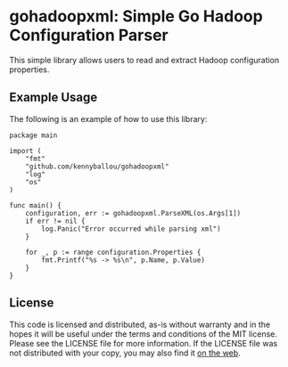 # gohadoopxml: Simple Go Hadoop Configuration Parser #

This simple library allows users to read and extract Hadoop configuration
properties.

## Example Usage ##

The following is an example of how to use this library:

    package main

    import (
        "fmt"
        "github.com/kennyballou/gohadoopxml"
        "log"
        "os"
    )

    func main() {
        configuration, err := gohadoopxml.ParseXML(os.Args[1])
        if err != nil {
            log.Panic("Error occurred while parsing xml")
        }

        for _, p := range configuration.Properties {
            fmt.Printf("%s -> %s\n", p.Name, p.Value)
        }
    }

## License ##

This code is licensed and distributed, as-is without warranty and in the hopes
it will be useful under the terms and conditions of the MIT license. Please see
the LICENSE file for more information. If the LICENSE file was not distributed
with your copy, you may also find it [on the web][1].

[1]: http://opensource.org/licenses/MIT
